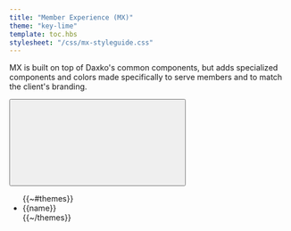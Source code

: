 ```yaml
---
title: "Member Experience (MX)"
theme: "key-lime"
template: toc.hbs
stylesheet: "/css/mx-styleguide.css"
---
```


MX is built on top of Daxko's common components, but adds specialized components and colors made specifically to serve members and to match the client's branding.

<link id="theme" rel="stylesheet" href="/css/themes/theme-ymca-red-orange.css">

<div class="dropdown toggle-theme tooltip tooltip-w" id="toggle-theme" aria-label="Change Theme">
  <button type="button" class="btn" data-toggle="dropdown" aria-expanded="false">
    <svg class="icon icon-gear">
      <use xlink:href="/images/icons.svg#icon-gear" />
    </svg>
  </button>
  <ul class="dropdown-menu right">
    {{~#themes}}
      <li class="dropdown-menu-item" data-toggle-theme="{{theme}}" tab-index="0">{{name}}</li>
    {{~/themes}}
  </ul>
</div>

<script>
  var styleTag = document.querySelector('#theme');
  document.querySelector('#toggle-theme').addEventListener('click', function(e) {
    var target = e.target;
    if(target.hasAttribute('data-toggle-theme')) {
      var theme = target.getAttribute('data-toggle-theme');
      styleTag.setAttribute('href', ['../css/themes/', theme].join(''));
    }
  });
</script>